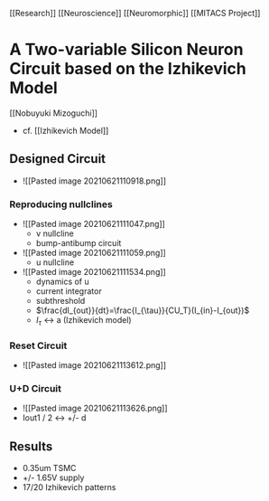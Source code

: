 [[Research]] [[Neuroscience]] [[Neuromorphic]] [[MITACS Project]]

# A Two-variable Silicon Neuron Circuit based on the Izhikevich Model

[[Nobuyuki Mizoguchi]]

- cf. [[Izhikevich Model]]

## Designed Circuit
- ![[Pasted image 20210621110918.png]]

### Reproducing nullclines
- ![[Pasted image 20210621111047.png]]
	- v nullcline
	- bump-antibump circuit
- ![[Pasted image 20210621111059.png]]
	- u nullcline
- ![[Pasted image 20210621111534.png]]
	- dynamics of u
	- current integrator
	- subthreshold
	- $\frac{dI_{out}}{dt}=\frac{I_{\tau}}{CU_T}(I_{in}-I_{out})$
	- $I_{\tau}$ <-> a (Izhikevich model)

### Reset Circuit
- ![[Pasted image 20210621113612.png]]

### U+D Circuit
- ![[Pasted image 20210621113626.png]]
- Iout1 / 2 <-> +/- d

## Results
- 0.35um TSMC 
- +/- 1.65V supply
- 17/20 Izhikevich patterns


